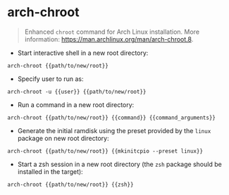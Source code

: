# arch-chroot

> Enhanced `chroot` command for Arch Linux installation.
> More information: <https://man.archlinux.org/man/arch-chroot.8>.

- Start interactive shell in a new root directory:

`arch-chroot {{path/to/new/root}}`

- Specify user to run as:

`arch-chroot -u {{user}} {{path/to/new/root}}`

- Run a command in a new root directory:

`arch-chroot {{path/to/new/root}} {{command}} {{command_arguments}}`

- Generate the initial ramdisk using the preset provided by the `linux` package on new root directory:

`arch-chroot {{path/to/new/root}} {{mkinitcpio --preset linux}}`

- Start a zsh session in a new root directory (the `zsh` package should be installed in the target):

`arch-chroot {{path/to/new/root}} {{zsh}}`
